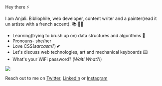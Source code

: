 Hey there ⚡

I am Anjali. Bibliophile, web developer, content writer and a painter(read it un artiste with a french accent). 📚 👩‍💻
 - Learning(trying to brush up on) data structures and algorithms  🌱
 - Pronouns- she/her
 - Love CSS(*sarcasm?*) 💕
 - Let's discuss web technologies, art and mechanical keyboards ⌨️
 - What's your WiFi password? (*Wait! What?!*)
 
 <img src="https://github-readme-stats.vercel.app/api?username=anjali-001&&show_icons=true&title_color=000000&icon_color=bb2acf&text_color=737373&bg_color=fffff"/>

Reach out to me on [Twitter](https://twitter.com/_Anjali19_), [LinkedIn](https://www.linkedin.com/in/anjali-singh19) or [Instagram](https://www.instagram.com/_anjali19___/)

